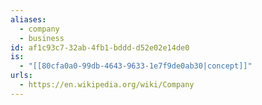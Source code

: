 ```yaml
---
aliases:
  - company
  - business
id: af1c93c7-32ab-4fb1-bddd-d52e02e14de0
is:
  - "[[80cfa0a0-99db-4643-9633-1e7f9de0ab30|concept]]"
urls:
  - https://en.wikipedia.org/wiki/Company
---
```

